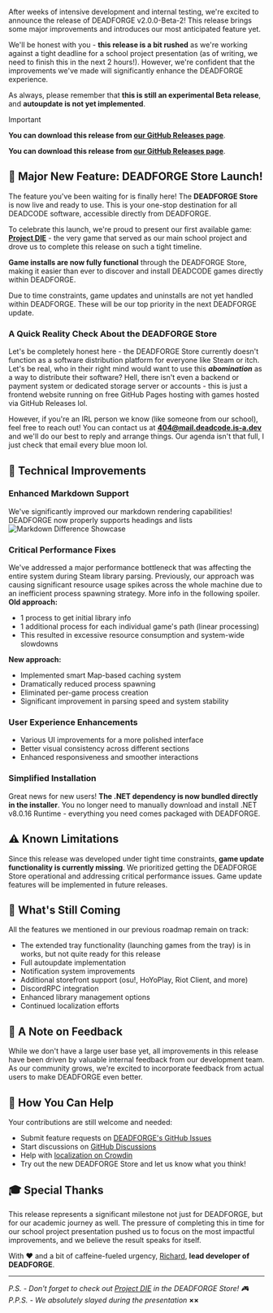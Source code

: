 After weeks of intensive development and internal testing, we're excited to announce the release of DEADFORGE v2.0.0-Beta-2! This release brings some major improvements and introduces our most anticipated feature yet.

We'll be honest with you - **this release is a bit rushed** as we're working against a tight deadline for a school project presentation (as of writing, we need to finish this in the next 2 hours!). However, we're confident that the improvements we've made will significantly enhance the DEADFORGE experience.

As always, please remember that **this is still an experimental Beta release**, and **autoupdate is not yet implemented**.

> [!IMPORTANT]
> **You can download this release from [our GitHub Releases page](https://github.com/DeadCodeGames/DeadForge/releases/tag/v2.0.0-Beta-2)**.

**You can download this release from [our GitHub Releases page](https://github.com/DeadCodeGames/DeadForge/releases/tag/v2.0.0-Beta-2)**.

## 🎉 Major New Feature: DEADFORGE Store Launch!

The feature you've been waiting for is finally here! The **DEADFORGE Store** is now live and ready to use. This is your one-stop destination for all DEADCODE software, accessible directly from DEADFORGE.

To celebrate this launch, we're proud to present our first available game: **[Project DIE](https://deadcode.is-a.dev/DeadForge/store/soft/die)** - the very game that served as our main school project and drove us to complete this release on such a tight timeline.

**Game installs are now fully functional** through the DEADFORGE Store, making it easier than ever to discover and install DEADCODE games directly within DEADFORGE.

Due to time constraints, game updates and uninstalls are not yet handled within DEADFORGE. These will be our top priority in the next DEADFORGE update.

### A Quick Reality Check About the DEADFORGE Store

Let's be completely honest here - the DEADFORGE Store currently doesn't function as a software distribution platform for everyone like Steam or itch. Let's be real, who in their right mind would want to use this _**abomination**_ as a way to distribute their software? Hell, there isn't even a backend or payment system or dedicated storage server or accounts - this is just a frontend website running on free GitHub Pages hosting with games hosted via GitHub Releases lol.

However, if you're an IRL person we know (like someone from our school), feel free to reach out! You can contact us at **404@mail.deadcode.is-a.dev** and we'll do our best to reply and arrange things. Our agenda isn't that full, I just check that email every blue moon lol.

## 🔧 Technical Improvements

### Enhanced Markdown Support
We've significantly improved our markdown rendering capabilities! DEADFORGE now properly supports headings and lists
![Markdown Difference Showcase](https://deadcode.is-a.dev/DeadForgeExternalData/articles/deadforge-v2-beta-release-2/markdowndiff.png)

### Critical Performance Fixes
We've addressed a major performance bottleneck that was affecting the entire system during Steam library parsing. Previously, our approach was causing significant resource usage spikes across the whole machine due to an inefficient process spawning strategy. More info in the following spoiler.
<spoiler>
**Old approach:**
- 1 process to get initial library info
- 1 additional process for each individual game's path (linear processing)
- This resulted in excessive resource consumption and system-wide slowdowns

**New approach:**
- Implemented smart Map-based caching system
- Dramatically reduced process spawning
- Eliminated per-game process creation
- Significant improvement in parsing speed and system stability
</spoiler>

### User Experience Enhancements
- Various UI improvements for a more polished interface
- Better visual consistency across different sections
- Enhanced responsiveness and smoother interactions

### Simplified Installation
Great news for new users! **The .NET dependency is now bundled directly in the installer**. You no longer need to manually download and install .NET v8.0.16 Runtime - everything you need comes packaged with DEADFORGE.

## ⚠️ Known Limitations

Since this release was developed under tight time constraints, **game update functionality is currently missing**. We prioritized getting the DEADFORGE Store operational and addressing critical performance issues. Game update features will be implemented in future releases.

## 🔮 What's Still Coming

All the features we mentioned in our previous roadmap remain on track:
- The extended tray functionality (launching games from the tray) is in works, but not quite ready for this release
- Full autoupdate implementation
- Notification system improvements
- Additional storefront support (osu!, HoYoPlay, Riot Client, and more)
- DiscordRPC integration
- Enhanced library management options
- Continued localization efforts

## 🙏 A Note on Feedback

While we don't have a large user base yet, all improvements in this release have been driven by valuable internal feedback from our development team. As our community grows, we're excited to incorporate feedback from actual users to make DEADFORGE even better.

## 🤝 How You Can Help

Your contributions are still welcome and needed:
- Submit feature requests on [DEADFORGE's GitHub Issues](https://github.com/DeadCodeGames/DeadForge/issues)
- Start discussions on [GitHub Discussions](https://github.com/DeadForgeGames/DeadForge/discussions)
- Help with [localization on Crowdin](https://crowdin.com/project/deadforge)
- Try out the new DEADFORGE Store and let us know what you think!

## 🎓 Special Thanks

This release represents a significant milestone not just for DEADFORGE, but for our academic journey as well. The pressure of completing this in time for our school project presentation pushed us to focus on the most impactful improvements, and we believe the result speaks for itself.

With ❤️ and a bit of caffeine-fueled urgency,
[Richard](https://github.com/RichardKanshen), **lead developer of DEADFORGE**.

---

_P.S. - Don't forget to check out [Project DIE](https://deadcode.is-a.dev/DeadForge/store/soft/die) in the DEADFORGE Store! 🎮_
_P.P.S. - We absolutely slayed during the presentation_ **××**